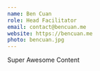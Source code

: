```yaml
---
name: Ben Cuan
role: Head Facilitator
email: contact@bencuan.me
website: https://bencuan.me
photo: bencuan.jpg
---
```


Super Awesome Content
